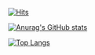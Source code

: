 [![Hits](https://hits.seeyoufarm.com/api/count/incr/badge.svg?url=https%3A%2F%2Fgithub.com%2FPotato-Y&count_bg=%238EB9DB&title_bg=%237586A6&icon=github.svg&icon_color=%23E7E7E7&title=Visitors&edge_flat=false)](https://hits.seeyoufarm.com)

[![Anurag's GitHub stats](https://github-readme-stats.vercel.app/api?username=Potato-Y)](https://github.com/anuraghazra/github-readme-stats)

[![Top Langs](https://github-readme-stats.vercel.app/api/top-langs/?username=Potato-Y)](https://github.com/anuraghazra/github-readme-stats)
